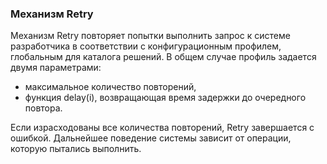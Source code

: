 ### Механизм Retry

Механизм Retry повторяет попытки выполнить запрос к системе разработчика в соответствии с конфигурационным профилем, 
глобальным для каталога решений. В общем случае профиль задается двумя параметрами:

- максимальное количество повторений,
- функция delay(i), возвращающая время задержки до очередного повтора.

Если израсходованы все количества повторений, Retry завершается с ошибкой. Дальнейшее поведение системы зависит от операции, которую пытались выполнить.
